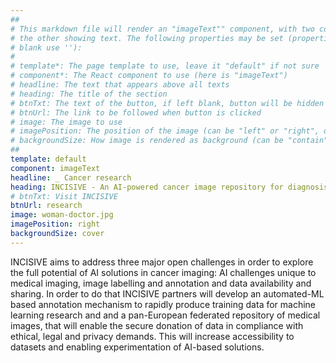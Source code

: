```yaml
---
##
# This markdown file will render an "imageText"" component, with two columns: one column showing an image and
# the other showing text. The following properties may be set (properties with * are required, to leave a property
# blank use ''):
#
# template*: The page template to use, leave it "default" if not sure
# component*: The React component to use (here is "imageText")
# headline: The text that appears above all texts
# heading: The title of the section
# btnTxt: The text of the button, if left blank, button will be hidden
# btnUrl: The link to be followed when button is clicked
# image: The image to use
# imagePosition: The position of the image (can be "left" or "right", default is "left")
# backgroundSize: How image is rendered as background (can be "contain" or "cover", default is "cover")
##
template: default
component: imageText
headline: _ Cancer research
heading: INCISIVE - An AI-powered cancer image repository for diagnosis, prediction and follow-up
# btnTxt: Visit INCISIVE
btnUrl: research
image: woman-doctor.jpg
imagePosition: right
backgroundSize: cover
---
```


INCISIVE aims to address three major open challenges in order to explore the full potential of AI solutions in cancer imaging: AI challenges unique to medical imaging,
image labelling and annotation and data availability and sharing. In order to do that INCISIVE partners will develop an automated-ML based annotation mechanism to rapidly produce training data for machine learning research and and a pan-European federated repository of medical images, that will enable the secure donation of data in compliance with ethical, legal and privacy demands. This will increase accessibility to datasets and enabling experimentation of AI-based solutions.
